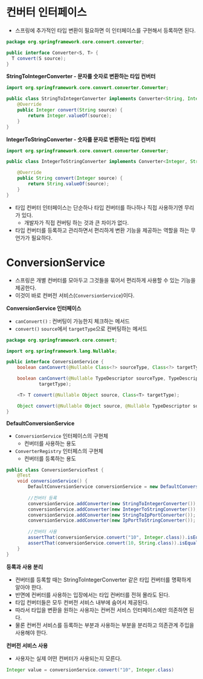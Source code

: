 

# 컨버터 인터페이스

* 스프링에 추가적인 타입 변환이 필요하면 이 인터페이스를 구현해서 등록하면 된다.

```java
package org.springframework.core.convert.converter;

public interface Converter<S, T> {
  T convert(S source);
}
```

**StringToIntegerConverter - 문자를 숫자로 변환하는 타입 컨버터**

```java
import org.springframework.core.convert.converter.Converter;

public class StringToIntegerConverter implements Converter<String, Integer> {
    @Override
    public Integer convert(String source) {
        return Integer.valueOf(source);
    }
}
```

**IntegerToStringConverter - 숫자를 문자로 변환하는 타입 컨버터**

```java
import org.springframework.core.convert.converter.Converter;

public class IntegerToStringConverter implements Converter<Integer, String> {

    @Override
    public String convert(Integer source) {
        return String.valueOf(source);
    }
}
```

* 타입 컨버터 인터페이스는 단순하나 타입 컨버터를 하나하나 직접 사용하기엔 무리가 있다.
  * 개발자가 직접 컨버팅 하는 것과 큰 차이가 없다. 
* 타입 컨버터를 등록하고 관리하면서 편리하게 변환 기능을 제공하는 역할을 하는 무언가가 필요하다.



# ConversionService

* 스프링은 개별 컨버터를 모아두고 그것들을 묶어서 편리하게 사용할 수 있는 기능을 제공한다.
* 이것이 바로 컨버전 서비스(`ConversionService`)이다.



**ConversionService 인터페이스**

* `canConvert()` : 컨버팅이 가능한지 체크하는 메서드
* `convert()` `source`에서 `targetType`으로 컨버팅하는 메서드

```java
package org.springframework.core.convert;

import org.springframework.lang.Nullable;

public interface ConversionService {
    boolean canConvert(@Nullable Class<?> sourceType, Class<?> targetType);

    boolean canConvert(@Nullable TypeDescriptor sourceType, TypeDescriptor
            targetType);

    <T> T convert(@Nullable Object source, Class<T> targetType);

    Object convert(@Nullable Object source, @Nullable TypeDescriptor sourceType, TypeDescriptor targetType);
}
```



**DefaultConversionService**

* `ConversionService` 인터페이스의 구현체
  * 컨버터를 사용하는 용도
* `ConverterRegistry` 인터페스의 구현체
  * 컨버터를 등록하는 용도

```java
public class ConversionServiceTest {
    @Test
    void conversionService() {
        DefaultConversionService conversionService = new DefaultConversionService();
        
        //컨버터 등록
        conversionService.addConverter(new StringToIntegerConverter());
        conversionService.addConverter(new IntegerToStringConverter());
        conversionService.addConverter(new StringToIpPortConverter());
        conversionService.addConverter(new IpPortToStringConverter());
        
        //컨버터 사용
        assertThat(conversionService.convert("10", Integer.class)).isEqualTo(10);
        assertThat(conversionService.convert(10, String.class)).isEqualTo("10");
    }
}
```



**등록과 사용 분리**

* 컨버터를 등록할 때는 StringToIntegerConverter 같은 타입 컨버터를 명확하게 알아야 한다. 
* 반면에 컨버터를 사용하는 입장에서는 타입 컨버터를 전혀 몰라도 된다. 
* 타입 컨버터들은 모두 컨버전 서비스 내부에 숨어서 제공된다.
* 따라서 타입을 변환을 원하는 사용자는 컨버전 서비스 인터페이스에만 의존하면 된다.
* 물론 컨버전 서비스를 등록하는 부분과 사용하는 부분을 분리하고 의존관계 주입을 사용해야 한다.



**컨버전 서비스 사용**

* 사용자는 실제 어떤 컨버터가 사용되는지 모른다.

```java
Integer value = conversionService.convert("10", Integer.class)
```







